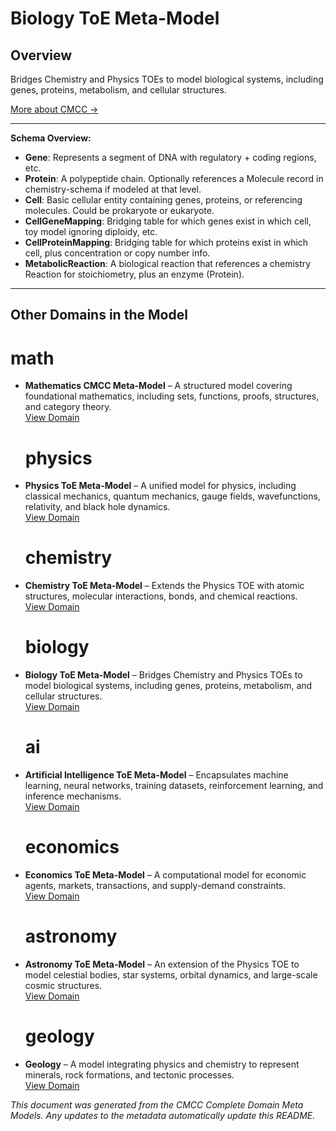 # Biology ToE Meta-Model
### 

## Overview
Bridges Chemistry and Physics TOEs to model biological systems, including genes, proteins, metabolism, and cellular structures.


[More about CMCC →](../README.md)

---

  
**Schema Overview:**
- **Gene**: Represents a segment of DNA with regulatory + coding regions, etc.
- **Protein**: A polypeptide chain. Optionally references a Molecule record in chemistry-schema if modeled at that level.
- **Cell**: Basic cellular entity containing genes, proteins, or referencing molecules. Could be prokaryote or eukaryote.
- **CellGeneMapping**: Bridging table for which genes exist in which cell, toy model ignoring diploidy, etc.
- **CellProteinMapping**: Bridging table for which proteins exist in which cell, plus concentration or copy number info.
- **MetabolicReaction**: A biological reaction that references a chemistry Reaction for stoichiometry, plus an enzyme (Protein).



---

## Other Domains in the Model

  # math
- **Mathematics CMCC Meta-Model** – A structured model covering foundational mathematics, including sets, functions, proofs, structures, and category theory.  
  [View Domain]()
  # physics
- **Physics ToE Meta-Model** – A unified model for physics, including classical mechanics, quantum mechanics, gauge fields, wavefunctions, relativity, and black hole dynamics.  
  [View Domain]()
  # chemistry
- **Chemistry ToE Meta-Model** – Extends the Physics TOE with atomic structures, molecular interactions, bonds, and chemical reactions.  
  [View Domain]()
  # biology
- **Biology ToE Meta-Model** – Bridges Chemistry and Physics TOEs to model biological systems, including genes, proteins, metabolism, and cellular structures.  
  [View Domain]()
  # ai
- **Artificial Intelligence ToE Meta-Model** – Encapsulates machine learning, neural networks, training datasets, reinforcement learning, and inference mechanisms.  
  [View Domain]()
  # economics
- **Economics ToE Meta-Model** – A computational model for economic agents, markets, transactions, and supply-demand constraints.  
  [View Domain]()
  # astronomy
- **Astronomy ToE Meta-Model** – An extension of the Physics TOE to model celestial bodies, star systems, orbital dynamics, and large-scale cosmic structures.  
  [View Domain]()
  # geology
- **Geology** – A model integrating physics and chemistry to represent minerals, rock formations, and tectonic processes.  
  [View Domain]()


*This document was generated from the CMCC Complete Domain Meta Models. Any updates to the metadata automatically update this README.*
